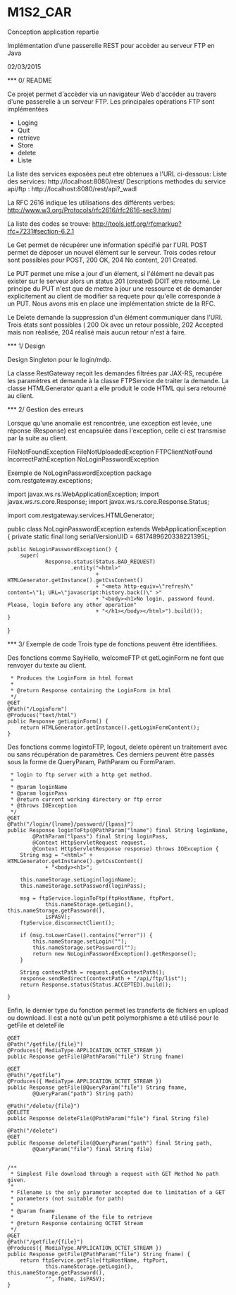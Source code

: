 # M1S2_CAR
Conception application repartie


﻿Implémentation d’une passerelle REST pour accèder au serveur FTP en Java

02/03/2015

*** 0/ README

Ce projet permet d'accèder via un navigateur Web d'accéder au travers d'une passerelle à un serveur FTP.
Les principales opérations FTP sont implémentées
- Loging
- Quit
- retrieve
- Store
- delete
- Liste

La liste des services exposées peut etre obtenues a l'URL ci-dessous:
Liste des services: http://localhost:8080/rest/
Descriptions methodes du service api/ftp : http://localhost:8080/rest/api?_wadl


La RFC 2616 indique les utilisations des différents verbes: http://www.w3.org/Protocols/rfc2616/rfc2616-sec9.html

La liste des codes se trouve: http://tools.ietf.org/rfcmarkup?rfc=7231#section-6.2.1

Le Get permet de récupérer une information spécifié par l'URI.
POST permet de déposer un nouvel élément sur le serveur. Trois codes retour sont possibles pour POST, 200 OK, 204 No content, 201 Created.

Le PUT permet une mise a jour d'un élement, si l'élément ne devait pas exister sur le serveur alors un status 201 (created) DOIT etre retourné.
Le principe du PUT n'est que de mettre à jour une ressource et de demander explicitement au client de modifier sa requete pour qu'elle corresponde à un PUT. Nous avons mis en place une implémentation stricte de la RFC.

Le Delete demande la suppression d'un élément communiquer dans l'URI.
Trois états sont possibles ( 200 Ok avec un retour possible, 202 Accepted mais non réalisée, 204 réalisé mais aucun retour n'est à faire.

*** 1/ Design

Design Singleton pour le login/mdp.

La classe RestGateway reçoit les demandes filtrées par JAX-RS, recupére les paramètres et demande à la classe FTPService de traiter la demande.
La classe HTMLGenerator quant a elle produit le code HTML qui sera retourné au client.

*** 2/ Gestion des erreurs

Lorsque qu'une anomalie est rencontrée, une exception est levée, une réponse (Response) est encapsulée dans l'exception, celle ci est transmise par la suite au client.

FileNotFoundException
FileNotUploadedException
FTPClientNotFound
IncorrectPathException
NoLoginPasswordException

Exemple de NoLoginPasswordException
package com.restgateway.exceptions;

import javax.ws.rs.WebApplicationException;
import javax.ws.rs.core.Response;
import javax.ws.rs.core.Response.Status;

import com.restgateway.services.HTMLGenerator;

public class NoLoginPasswordException extends WebApplicationException {
	private static final long serialVersionUID = 6817489620338221395L;

	public NoLoginPasswordException() {
		super(
				Response.status(Status.BAD_REQUEST)
						.entity("<html>"
								+ HTMLGenerator.getInstance().getCssContent()
								+ "<meta http-equiv=\"refresh\" content=\"1; URL=\"javascript:history.back()\" >"
								+ "<body><h1>No login, password found. Please, login before any other operation"
								+ "</h1></body></html>").build());
	}
}


*** 3/ Exemple de code
Trois type de fonctions peuvent être identifiées.

Des fonctions comme SayHello, welcomeFTP et getLoginForm ne font que renvoyer du texte au client.

	 * Produces the LoginForm in html format
	 * 
	 * @return Response containing the LoginForm in html
	 */
	@GET
	@Path("/LoginForm")
	@Produces("text/html")
	public Response getLoginForm() {
		return HTMLGenerator.getInstance().getLoginFormContent();
	}


Des fonctions comme logintoFTP, logout, delete opèrent un traitement avec ou sans récupération de paramètres.
Ces derniers peuvent être passés sous la forme de QueryParam, PathParam ou FormParam.


	 * login to ftp server with a http get method.
	 * 
	 * @param loginName
	 * @param loginPass
	 * @return current working directory or ftp error
	 * @throws IOException
	 */
	@GET
	@Path("/login/{lname}/password/{lpass}")
	public Response loginToFtp(@PathParam("lname") final String loginName,
			@PathParam("lpass") final String loginPass,
			@Context HttpServletRequest request,
			@Context HttpServletResponse response) throws IOException {
		String msg = "<html>" + HTMLGenerator.getInstance().getCssContent()
				+ "<body><h1>";

		this.nameStorage.setLogin(loginName);
		this.nameStorage.setPassword(loginPass);

		msg = ftpService.loginToFtp(ftpHostName, ftpPort,
				this.nameStorage.getLogin(), this.nameStorage.getPassword(),
				isPASV);
		ftpService.disconnectClient();

		if (msg.toLowerCase().contains("error")) {
			this.nameStorage.setLogin("");
			this.nameStorage.setPassword("");
			return new NoLoginPasswordException().getResponse();
		}

		String contextPath = request.getContextPath();
		response.sendRedirect(contextPath + "/api/ftp/list");
		return Response.status(Status.ACCEPTED).build();

	}

Enfin, le dernier type du fonction permet les transferts de fichiers en upload ou download.
Il est a noté qu'un petit polymorphisme a été utilisé pour le getFile et  deleteFile

	@GET
	@Path("/getfile/{file}")
	@Produces({ MediaType.APPLICATION_OCTET_STREAM })
	public Response getFile(@PathParam("file") String fname)

	@GET
	@Path("/getfile")
	@Produces({ MediaType.APPLICATION_OCTET_STREAM })
	public Response getFile(@QueryParam("file") String fname,
			@QueryParam("path") String path)

	@Path("/delete/{file}")
	@DELETE
	public Response deleteFile(@PathParam("file") final String file)

	@Path("/delete")
	@GET
	public Response deleteFile(@QueryParam("path") final String path,
			@QueryParam("file") final String file)


	/**
	 * Simplest File download through a request with GET Method No path given.
	 * 
	 * Filename is the only parameter accepted due to limitation of a GET
	 * parameters (not suitable for path)
	 * 
	 * @param fname
	 *            Filename of the file to retrieve
	 * @return Response containing OCTET Stream
	 */
	@GET
	@Path("/getfile/{file}")
	@Produces({ MediaType.APPLICATION_OCTET_STREAM })
	public Response getFile(@PathParam("file") String fname) {
		return ftpService.getFile(ftpHostName, ftpPort,
				this.nameStorage.getLogin(), this.nameStorage.getPassword(),
				"", fname, isPASV);
	}

